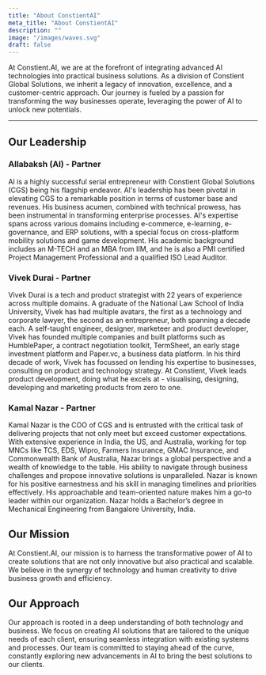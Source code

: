 ```yaml
---
title: "About ConstientAI"
meta_title: "About ConstientAI"
description: ""
image: "/images/waves.svg"
draft: false
---
```


At Constient.AI, we are at the forefront of integrating advanced AI technologies into practical business solutions. As a division of Constient Global Solutions, we inherit a legacy of innovation, excellence, and a customer-centric approach. Our journey is fueled by a passion for transforming the way businesses operate, leveraging the power of AI to unlock new potentials.
  
   ----
  


## Our Leadership



  


### Allabaksh (Al) - Partner

Al is a highly successful serial entrepreneur with Constient Global Solutions (CGS) being his flagship endeavor. Al's leadership has been pivotal in elevating CGS to a remarkable position in terms of customer base and revenues. His business acumen, combined with technical prowess, has been instrumental in transforming enterprise processes. Al's expertise spans across various domains including e-commerce, e-learning, e-governance, and ERP solutions, with a special focus on cross-platform mobility solutions and game development. His academic background includes an M-TECH and an MBA from IIM, and he is also a PMI certified Project Management Professional and a qualified ISO Lead Auditor.

### Vivek Durai - Partner

Vivek Durai is a tech and product strategist with 22 years of experience across multiple domains. A graduate of the National Law School of India University, Vivek has had multiple avatars, the first as a technology and corporate lawyer, the second as an entrepreneur, both spanning a decade each. A self-taught engineer, designer, marketeer and product developer, Vivek has founded multiple companies and built platforms such as HumblePaper, a contract negotiation toolkit, TermSheet, an early stage investment platform and Paper.vc, a business data platform. In his third decade of work, Vivek has focussed on lending his expertise to businesses, consulting on product and technology strategy. At Constient, Vivek leads product development, doing what he excels at - visualising, designing, developing and marketing products from zero to one. 


### Kamal Nazar - Partner

Kamal Nazar is the COO of CGS and is entrusted with the critical task of delivering projects that not only meet but exceed customer expectations. With extensive experience in India, the US, and Australia, working for top MNCs like TCS, EDS, Wipro, Farmers Insurance, GMAC Insurance, and Commonwealth Bank of Australia, Nazar brings a global perspective and a wealth of knowledge to the table. His ability to navigate through business challenges and propose innovative solutions is unparalleled. Nazar is known for his positive earnestness and his skill in managing timelines and priorities effectively. His approachable and team-oriented nature makes him a go-to leader within our organization. Nazar holds a Bachelor’s degree in Mechanical Engineering from Bangalore University, India.

## Our Mission
At Constient.AI, our mission is to harness the transformative power of AI to create solutions that are not only innovative but also practical and scalable. We believe in the synergy of technology and human creativity to drive business growth and efficiency.

## Our Approach
Our approach is rooted in a deep understanding of both technology and business. We focus on creating AI solutions that are tailored to the unique needs of each client, ensuring seamless integration with existing systems and processes. Our team is committed to staying ahead of the curve, constantly exploring new advancements in AI to bring the best solutions to our clients.

